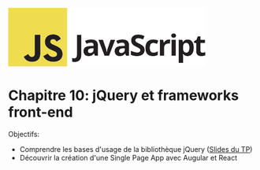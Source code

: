 ![Logo JavaScript](js-logo.png)

# Chapitre 10: jQuery et frameworks front-end

Objectifs:

- Comprendre les bases d'usage de la bibliothèque jQuery  ([Slides du TP](https://cours-javascript-eemi-2016-2017.github.io/js-slides/16-jquery))
- Découvrir la création d'une Single Page App avec Augular et React
